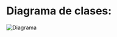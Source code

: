 # Diagrama de clases:

![Diagrama](https://github.com/user-attachments/assets/e1c24fd1-7703-45e6-83a1-b16465c91e66)
